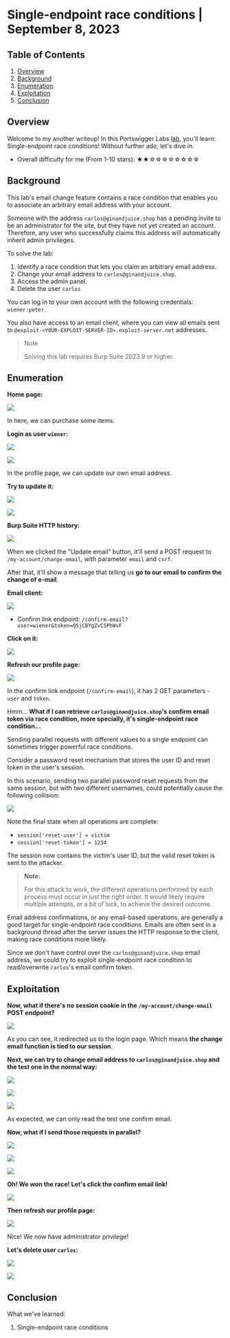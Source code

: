 # Single-endpoint race conditions | September 8, 2023

## Table of Contents

1. [Overview](#overview)
2. [Background](#background)
3. [Enumeration](#enumeration)
4. [Exploitation](#exploitation)
5. [Conclusion](#conclusion)

## Overview

Welcome to my another writeup! In this Portswigger Labs [lab](https://portswigger.net/web-security/race-conditions/lab-race-conditions-single-endpoint), you'll learn: Single-endpoint race conditions! Without further ado, let's dive in.

- Overall difficulty for me (From 1-10 stars): ★★☆☆☆☆☆☆☆☆

## Background

This lab's email change feature contains a race condition that enables you to associate an arbitrary email address with your account.

Someone with the address `carlos@ginandjuice.shop` has a pending invite to be an administrator for the site, but they have not yet created an account. Therefore, any user who successfully claims this address will automatically inherit admin privileges.

To solve the lab:

1. Identify a race condition that lets you claim an arbitrary email address.
2. Change your email address to `carlos@ginandjuice.shop`.
3. Access the admin panel.
4. Delete the user `carlos`

You can log in to your own account with the following credentials: `wiener:peter`.

You also have access to an email client, where you can view all emails sent to `@exploit-<YOUR-EXPLOIT-SERVER-ID>.exploit-server.net` addresses.

> Note
>  
> Solving this lab requires Burp Suite 2023.9 or higher.

## Enumeration

**Home page:**

![](https://raw.githubusercontent.com/siunam321/CTF-Writeups/main/Portswigger-Labs/Race-Conditions/Race-Conditions-4/images/Pasted%20image%2020230908162737.png)

In here, we can purchase some items.

**Login as user `wiener`:**

![](https://raw.githubusercontent.com/siunam321/CTF-Writeups/main/Portswigger-Labs/Race-Conditions/Race-Conditions-4/images/Pasted%20image%2020230908162810.png)

![](https://raw.githubusercontent.com/siunam321/CTF-Writeups/main/Portswigger-Labs/Race-Conditions/Race-Conditions-4/images/Pasted%20image%2020230908162826.png)

In the profile page, we can update our own email address.

**Try to update it:**

![](https://raw.githubusercontent.com/siunam321/CTF-Writeups/main/Portswigger-Labs/Race-Conditions/Race-Conditions-4/images/Pasted%20image%2020230908162938.png)

![](https://raw.githubusercontent.com/siunam321/CTF-Writeups/main/Portswigger-Labs/Race-Conditions/Race-Conditions-4/images/Pasted%20image%2020230908162943.png)

**Burp Suite HTTP history:**

![](https://raw.githubusercontent.com/siunam321/CTF-Writeups/main/Portswigger-Labs/Race-Conditions/Race-Conditions-4/images/Pasted%20image%2020230908163017.png)

When we clicked the "Update email" button, it'll send a POST request to `/my-account/change-email`, with parameter `email` and `csrf`.

After that, it'll show a message that telling us **go to our email to confirm the change of e-mail**.

**Email client:**

![](https://raw.githubusercontent.com/siunam321/CTF-Writeups/main/Portswigger-Labs/Race-Conditions/Race-Conditions-4/images/Pasted%20image%2020230908163153.png)

- Confirm link endpoint: `/confirm-email?user=wiener&token=Q5jCBYgZvCSPhWvF`

**Click on it:**

![](https://raw.githubusercontent.com/siunam321/CTF-Writeups/main/Portswigger-Labs/Race-Conditions/Race-Conditions-4/images/Pasted%20image%2020230908163254.png)

**Refresh our profile page:**

![](https://raw.githubusercontent.com/siunam321/CTF-Writeups/main/Portswigger-Labs/Race-Conditions/Race-Conditions-4/images/Pasted%20image%2020230908163311.png)

In the confirm link endpoint (`/confirm-email`), it has 2 GET parameters - `user` and `token`.

Hmm... **What if I can retrieve `carlos@ginandjuice.shop`'s confirm email token via race condition, more specially, it's single-endpoint race condition...**

Sending parallel requests with different values to a single endpoint can sometimes trigger powerful race conditions.

Consider a password reset mechanism that stores the user ID and reset token in the user's session.

In this scenario, sending two parallel password reset requests from the same session, but with two different usernames, could potentially cause the following collision:

![](https://raw.githubusercontent.com/siunam321/CTF-Writeups/main/Portswigger-Labs/Race-Conditions/Race-Conditions-4/images/Pasted%20image%2020230908163822.png)

Note the final state when all operations are complete:

- `session['reset-user'] = victim`
- `session['reset-token'] = 1234`

The session now contains the victim's user ID, but the valid reset token is sent to the attacker.

> **Note:**
>  
> For this attack to work, the different operations performed by each process must occur in just the right order. It would likely require multiple attempts, or a bit of luck, to achieve the desired outcome.

Email address confirmations, or any email-based operations, are generally a good target for single-endpoint race conditions. Emails are often sent in a background thread after the server issues the HTTP response to the client, making race conditions more likely.

Since we don't have control over the `carlos@ginandjuice.shop` email address, we could try to exploit single-endpoint race condition to read/overwrite `carlos`'s email confirm token.

## Exploitation

**Now, what if there's no session cookie in the `/my-account/change-email` POST endpoint?**

![](https://raw.githubusercontent.com/siunam321/CTF-Writeups/main/Portswigger-Labs/Race-Conditions/Race-Conditions-4/images/Pasted%20image%2020230908164227.png)

As you can see, it redirected us to the login page. Which means **the change email function is tied to our session**.

**Next, we can try to change email address to `carlos@ginandjuice.shop` and the test one in the normal way:**

![](https://raw.githubusercontent.com/siunam321/CTF-Writeups/main/Portswigger-Labs/Race-Conditions/Race-Conditions-4/images/Pasted%20image%2020230908164829.png)

![](https://raw.githubusercontent.com/siunam321/CTF-Writeups/main/Portswigger-Labs/Race-Conditions/Race-Conditions-4/images/Pasted%20image%2020230908164838.png)

![](https://raw.githubusercontent.com/siunam321/CTF-Writeups/main/Portswigger-Labs/Race-Conditions/Race-Conditions-4/images/Pasted%20image%2020230908164847.png)

As expected, we can only read the test one confirm email.

**Now, what if I send those requests in parallel?**

![](https://raw.githubusercontent.com/siunam321/CTF-Writeups/main/Portswigger-Labs/Race-Conditions/Race-Conditions-4/images/Pasted%20image%2020230908165123.png)

![](https://raw.githubusercontent.com/siunam321/CTF-Writeups/main/Portswigger-Labs/Race-Conditions/Race-Conditions-4/images/Pasted%20image%2020230908165146.png)

![](https://raw.githubusercontent.com/siunam321/CTF-Writeups/main/Portswigger-Labs/Race-Conditions/Race-Conditions-4/images/Pasted%20image%2020230908165133.png)

**Oh! We won the race! Let's click the confirm email link!**

![](https://raw.githubusercontent.com/siunam321/CTF-Writeups/main/Portswigger-Labs/Race-Conditions/Race-Conditions-4/images/Pasted%20image%2020230908165224.png)

**Then refresh our profile page:**

![](https://raw.githubusercontent.com/siunam321/CTF-Writeups/main/Portswigger-Labs/Race-Conditions/Race-Conditions-4/images/Pasted%20image%2020230908165246.png)

Nice! We now have administrator privilege!

**Let's delete user `carlos`:**

![](https://raw.githubusercontent.com/siunam321/CTF-Writeups/main/Portswigger-Labs/Race-Conditions/Race-Conditions-4/images/Pasted%20image%2020230908165313.png)

![](https://raw.githubusercontent.com/siunam321/CTF-Writeups/main/Portswigger-Labs/Race-Conditions/Race-Conditions-4/images/Pasted%20image%2020230908165321.png)

## Conclusion

What we've learned:

1. Single-endpoint race conditions